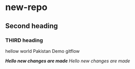 # new-repo

## Second heading

### THIRD heading
hellow world
Pakistan
Demo gitflow

***Hello new changes are made***
*Hello new changes are made*
